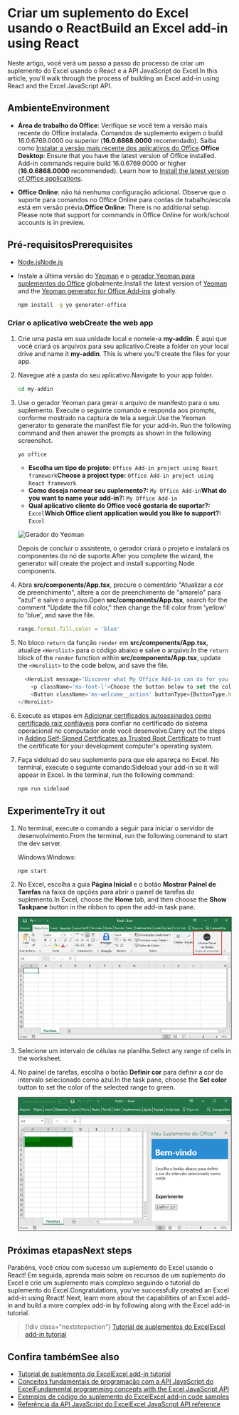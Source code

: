 # <a name="build-an-excel-add-in-using-react"></a><span data-ttu-id="664d3-101">Criar um suplemento do Excel usando o React</span><span class="sxs-lookup"><span data-stu-id="664d3-101">Build an Excel add-in using React</span></span>

<span data-ttu-id="664d3-102">Neste artigo, você verá um passo a passo do processo de criar um suplemento do Excel usando o React e a API JavaScript do Excel.</span><span class="sxs-lookup"><span data-stu-id="664d3-102">In this article, you'll walk through the process of building an Excel add-in using React and the Excel JavaScript API.</span></span>

## <a name="environment"></a><span data-ttu-id="664d3-103">Ambiente</span><span class="sxs-lookup"><span data-stu-id="664d3-103">Environment</span></span>

- <span data-ttu-id="664d3-p101">**Área de trabalho do Office**: Verifique se você tem a versão mais recente do Office instalada. Comandos de suplemento exigem o build 16.0.6769.0000 ou superior (**16.0.6868.0000** recomendado). Saiba como [Instalar a versão mais recente dos aplicativos do Office](http://aka.ms/latestoffice).</span><span class="sxs-lookup"><span data-stu-id="664d3-p101">**Office Desktop**: Ensure that you have the latest version of Office installed. Add-in commands require build 16.0.6769.0000 or higher (**16.0.6868.0000** recommended). Learn how to [Install the latest version of Office applications](http://aka.ms/latestoffice).</span></span> 
 
- <span data-ttu-id="664d3-p102">**Office Online**: não há nenhuma configuração adicional. Observe que o suporte para comandos no Office Online para contas de trabalho/escola está em versão prévia.</span><span class="sxs-lookup"><span data-stu-id="664d3-p102">**Office Online**: There is no additional setup. Please note that support for commands in Office Online for work/school accounts is in preview.</span></span>

## <a name="prerequisites"></a><span data-ttu-id="664d3-109">Pré-requisitos</span><span class="sxs-lookup"><span data-stu-id="664d3-109">Prerequisites</span></span>

- [<span data-ttu-id="664d3-110">Node.js</span><span class="sxs-lookup"><span data-stu-id="664d3-110">Node.js</span></span>](https://nodejs.org)

- <span data-ttu-id="664d3-111">Instale a última versão do [Yeoman](https://github.com/yeoman/yo) e o [gerador Yeoman para suplementos do Office](https://github.com/OfficeDev/generator-office) globalmente.</span><span class="sxs-lookup"><span data-stu-id="664d3-111">Install the latest version of [Yeoman](https://github.com/yeoman/yo) and the [Yeoman generator for Office Add-ins](https://github.com/OfficeDev/generator-office) globally.</span></span>
    ```bash
    npm install -g yo generator-office
    ```

### <a name="create-the-web-app"></a><span data-ttu-id="664d3-112">Criar o aplicativo web</span><span class="sxs-lookup"><span data-stu-id="664d3-112">Create the web app</span></span>

1. <span data-ttu-id="664d3-p103">Crie uma pasta em sua unidade local e nomeie-a **my-addin**. É aqui que você criará os arquivos para seu aplicativo.</span><span class="sxs-lookup"><span data-stu-id="664d3-p103">Create a folder on your local drive and name it **my-addin**. This is where you'll create the files for your app.</span></span>

2. <span data-ttu-id="664d3-115">Navegue até a pasta do seu aplicativo.</span><span class="sxs-lookup"><span data-stu-id="664d3-115">Navigate to your app folder.</span></span>

    ```bash
    cd my-addin
    ```

3. <span data-ttu-id="664d3-p104">Use o gerador Yeoman para gerar o arquivo de manifesto para o seu suplemento. Execute o seguinte comando e responda aos prompts, conforme mostrado na captura de tela a seguir.</span><span class="sxs-lookup"><span data-stu-id="664d3-p104">Use the Yeoman generator to generate the manifest file for your add-in. Run the following command and then answer the prompts as shown in the following screenshot.</span></span>

    ```bash
    yo office
    ```

    - <span data-ttu-id="664d3-118">**Escolha um tipo de projeto:** `Office Add-in project using React framework`</span><span class="sxs-lookup"><span data-stu-id="664d3-118">**Choose a project type:** `Office Add-in project using React framework`</span></span>
    - <span data-ttu-id="664d3-119">**Como deseja nomear seu suplemento?:** `My Office Add-in`</span><span class="sxs-lookup"><span data-stu-id="664d3-119">**What do you want to name your add-in?:** `My Office Add-in`</span></span>
    - <span data-ttu-id="664d3-120">**Qual aplicativo cliente do Office você gostaria de suportar?:** `Excel`</span><span class="sxs-lookup"><span data-stu-id="664d3-120">**Which Office client application would you like to support?:** `Excel`</span></span>

    ![Gerador do Yeoman](../images/yo-office-excel-react.png)
    
    <span data-ttu-id="664d3-122">Depois de concluir o assistente, o gerador criará o projeto e instalará os componentes do nó de suporte.</span><span class="sxs-lookup"><span data-stu-id="664d3-122">After you complete the wizard, the generator will create the project and install supporting Node components.</span></span>

4.  <span data-ttu-id="664d3-123">Abra **src/components/App.tsx**, procure o comentário "Atualizar a cor de preenchimento", altere a cor de preenchimento de "amarelo" para "azul" e salve o arquivo.</span><span class="sxs-lookup"><span data-stu-id="664d3-123">Open **src/components/App.tsx**, search for the comment "Update the fill color," then change the fill color from 'yellow' to 'blue', and save the file.</span></span> 

    ```js
    range.format.fill.color = 'blue'

    ```

5. <span data-ttu-id="664d3-124">No bloco `return` da função `render` em **src/components/App.tsx**, atualize `<Herolist>` para o código abaixo e salve o arquivo.</span><span class="sxs-lookup"><span data-stu-id="664d3-124">In the `return` block of the `render` function within **src/components/App.tsx**, update the `<Herolist>` to the code below, and save the file.</span></span> 

    ```js
      <HeroList message='Discover what My Office Add-in can do for you today!' items={this.state.listItems}>
        <p className='ms-font-l'>Choose the button below to set the color of the selected range to blue. <b>Set color</b>.</p>
        <Button className='ms-welcome__action' buttonType={ButtonType.hero} iconProps={{ iconName: 'ChevronRight' }} onClick={this.click}>Run</Button>
    </HeroList>
    ```

6. <span data-ttu-id="664d3-125">Execute as etapas em [Adicionar certificados autoassinados como certificado raiz confiáveis](https://github.com/OfficeDev/generator-office/blob/master/src/docs/ssl.md) para confiar no certificado do sistema operacional no computador onde você desenvolve.</span><span class="sxs-lookup"><span data-stu-id="664d3-125">Carry out the steps in [Adding Self-Signed Certificates as Trusted Root Certificate](https://github.com/OfficeDev/generator-office/blob/master/src/docs/ssl.md) to trust the certificate for your development computer's operating system.</span></span>

7. <span data-ttu-id="664d3-p105">Faça sideload do seu suplemento para que ele apareça no Excel. No terminal, execute o seguinte comando:</span><span class="sxs-lookup"><span data-stu-id="664d3-p105">Sideload your add-in so it will appear in Excel. In the terminal, run the following command:</span></span> 
    
    ```bash
    npm run sideload
    ```

## <a name="try-it-out"></a><span data-ttu-id="664d3-128">Experimente</span><span class="sxs-lookup"><span data-stu-id="664d3-128">Try it out</span></span>

1. <span data-ttu-id="664d3-129">No terminal, execute o comando a seguir para iniciar o servidor de desenvolvimento.</span><span class="sxs-lookup"><span data-stu-id="664d3-129">From the terminal, run the following command to start the dev server.</span></span>

    <span data-ttu-id="664d3-130">Windows:</span><span class="sxs-lookup"><span data-stu-id="664d3-130">Windows:</span></span>
    ```bash
    npm start
    ```

2. <span data-ttu-id="664d3-131">No Excel, escolha a guia **Página Inicial** e o botão **Mostrar Painel de Tarefas** na faixa de opções para abrir o painel de tarefas do suplemento.</span><span class="sxs-lookup"><span data-stu-id="664d3-131">In Excel, choose the **Home** tab, and then choose the **Show Taskpane** button in the ribbon to open the add-in task pane.</span></span>

    ![Botão do suplemento do Excel](../images/excel-quickstart-addin-2b.png)

3. <span data-ttu-id="664d3-133">Selecione um intervalo de células na planilha.</span><span class="sxs-lookup"><span data-stu-id="664d3-133">Select any range of cells in the worksheet.</span></span>

4. <span data-ttu-id="664d3-134">No painel de tarefas, escolha o botão **Definir cor** para definir a cor do intervalo selecionado como azul.</span><span class="sxs-lookup"><span data-stu-id="664d3-134">In the task pane, choose the **Set color** button to set the color of the selected range to green.</span></span>

    ![Suplemento do Excel](../images/excel-quickstart-addin-2c.png)

## <a name="next-steps"></a><span data-ttu-id="664d3-136">Próximas etapas</span><span class="sxs-lookup"><span data-stu-id="664d3-136">Next steps</span></span>

<span data-ttu-id="664d3-p106">Parabéns, você criou com sucesso um suplemento do Excel usando o React! Em seguida, aprenda mais sobre os recursos de um suplemento do Excel e crie um suplemento mais complexo seguindo o tutorial do suplemento do Excel.</span><span class="sxs-lookup"><span data-stu-id="664d3-p106">Congratulations, you've successfully created an Excel add-in using React! Next, learn more about the capabilities of an Excel add-in and build a more complex add-in by following along with the Excel add-in tutorial.</span></span>

> [!div class="nextstepaction"]
> [<span data-ttu-id="664d3-139">Tutorial de suplementos do Excel</span><span class="sxs-lookup"><span data-stu-id="664d3-139">Excel add-in tutorial</span></span>](../tutorials/excel-tutorial.yml)

## <a name="see-also"></a><span data-ttu-id="664d3-140">Confira também</span><span class="sxs-lookup"><span data-stu-id="664d3-140">See also</span></span>

* [<span data-ttu-id="664d3-141">Tutorial de suplemento do Excel</span><span class="sxs-lookup"><span data-stu-id="664d3-141">Excel add-in tutorial</span></span>](../tutorials/excel-tutorial-create-table.md)
* [<span data-ttu-id="664d3-142">Conceitos fundamentais de programação com a API JavaScript do Excel</span><span class="sxs-lookup"><span data-stu-id="664d3-142">Fundamental programming concepts with the Excel JavaScript API</span></span>](../excel/excel-add-ins-core-concepts.md)
* [<span data-ttu-id="664d3-143">Exemplos de código do suplemento do Excel</span><span class="sxs-lookup"><span data-stu-id="664d3-143">Excel add-in code samples</span></span>](https://developer.microsoft.com/office/gallery/?filterBy=Samples,Excel)
* [<span data-ttu-id="664d3-144">Referência da API JavaScript do Excel</span><span class="sxs-lookup"><span data-stu-id="664d3-144">Excel JavaScript API reference</span></span>](https://docs.microsoft.com/office/dev/add-ins/reference/overview/excel-add-ins-reference-overview?view=office-js)
